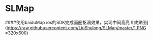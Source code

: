 # SLMap
####使用baiduMap ios的SDK完成画圈抠洞效果，实现中间高亮
![效果图](https://raw.githubusercontent.com/LiuShulong/SLMap/master/1.PNG =320x600)


